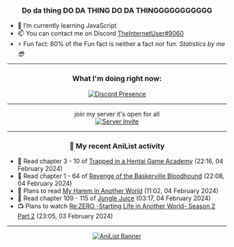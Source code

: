 <div align="center">

### Do da thing DO DA THING DO DA THINGGGGGGGGGGG
</div>

- 🌱 I’m currently learning JavaScript
- 📫 You can contact me on Discord [TheInternetUser#9060](https://discord.com/users/534117072796385300)
- ⚡ Fun fact: 80% of the Fun fact is neither a fact nor fun. _Statistics by me 😎_
<hr>

<div align="center">

### What I'm doing right now:
[![Discord Presence](https://lanyard.cnrad.dev/api/534117072796385300)](https://discord.com/users/534117072796385300)
<hr>

join my server it's open for all <br>
[![Server Invite](https://invidget.switchblade.xyz/bfYgVHxrSs)](https://discord.gg/bfYgVHxrSs)

<hr>
  
### 🌸 My recent AniList activity

</div>

<!-- ANILIST_ACTIVITY:start -->

-   📖 Read chapter 3 - 10 of [Trapped in a Hentai Game Academy](https://anilist.co/manga/151601) (22:16, 04 February 2024)
-   📖 Read chapter 1 - 64 of [Revenge of the Baskerville Bloodhound](https://anilist.co/manga/163824) (22:08, 04 February 2024)
-   📖 Plans to read [My Harem in Another World](https://anilist.co/manga/116136) (11:02, 04 February 2024)
-   📖 Read chapter 109 - 115 of [Jungle Juice](https://anilist.co/manga/128882) (03:17, 04 February 2024)
-   📺 Plans to watch [Re:ZERO -Starting Life in Another World- Season 2 Part 2](https://anilist.co/anime/119661) (23:05, 03 February 2024)

<!-- ANILIST_ACTIVITY:end -->
<hr>

<div align="center">

[![AniList Banner](https://img.anili.st/User/929966)](https://anilist.co/user/TheInternetUser)

<!-- ![Profile views](https://gpvc.arturio.dev/TheInternetUse7) Since 2023-01-09 -->
<br>


</div>
